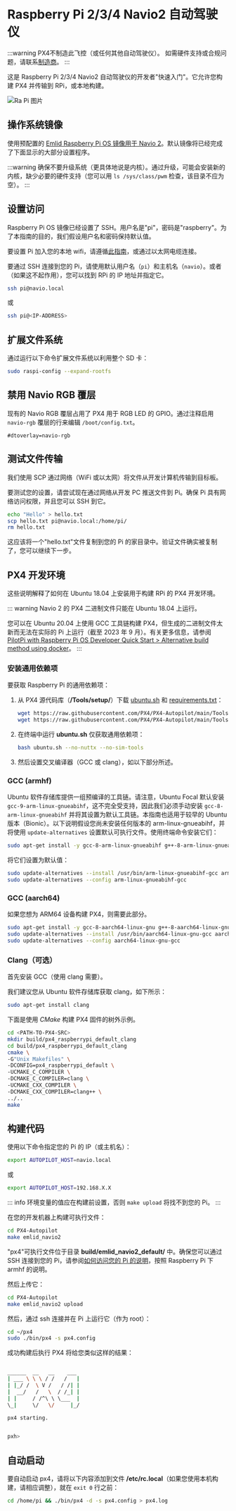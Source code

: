 # Raspberry Pi 2/3/4 Navio2 自动驾驶仪

<LinkedBadge type="warning" text="实验性" url="../flight_controller/autopilot_experimental.html"/>

:::warning
PX4不制造此飞控（或任何其他自动驾驶仪）。
如需硬件支持或合规问题，请联系[制造商](https://emlid.com/)。
:::

这是 Raspberry Pi 2/3/4 Navio2 自动驾驶仪的开发者"快速入门"。它允许您构建 PX4 并传输到 RPi，或本地构建。

![Ra Pi 图片](../../assets/hardware/hardware-rpi2.jpg)

## 操作系统镜像

使用预配置的 [Emlid Raspberry Pi OS 镜像用于 Navio 2](https://docs.emlid.com/navio2/configuring-raspberry-pi/)。默认镜像将已经完成了下面显示的大部分设置程序。

:::warning
确保不要升级系统（更具体地说是内核）。通过升级，可能会安装新的内核，缺少必要的硬件支持（您可以用 `ls /sys/class/pwm` 检查，该目录不应为空）。
:::

## 设置访问

Raspberry Pi OS 镜像已经设置了 SSH。用户名是"pi"，密码是"raspberry"。为了本指南的目的，我们假设用户名和密码保持默认值。

要设置 Pi 加入您的本地 wifi，请遵循[此指南](https://www.raspberrypi.org/documentation/configuration/wireless/wireless-cli.md)，或通过以太网电缆连接。

要通过 SSH 连接到您的 Pi，请使用默认用户名（`pi`）和主机名（`navio`）。或者（如果这不起作用），您可以找到 RPi 的 IP 地址并指定它。

```sh
ssh pi@navio.local
```

或

```sh
ssh pi@<IP-ADDRESS>
```

## 扩展文件系统

通过运行以下命令扩展文件系统以利用整个 SD 卡：

```sh
sudo raspi-config --expand-rootfs
```

## 禁用 Navio RGB 覆层

现有的 Navio RGB 覆层占用了 PX4 用于 RGB LED 的 GPIO。通过注释启用 `navio-rgb` 覆层的行来编辑 `/boot/config.txt`。

```
#dtoverlay=navio-rgb
```

## 测试文件传输

我们使用 SCP 通过网络（WiFi 或以太网）将文件从开发计算机传输到目标板。

要测试您的设置，请尝试现在通过网络从开发 PC 推送文件到 Pi。确保 Pi 具有网络访问权限，并且您可以 SSH 到它。

```sh
echo "Hello" > hello.txt
scp hello.txt pi@navio.local:/home/pi/
rm hello.txt
```

这应该将一个"hello.txt"文件复制到您的 Pi 的家目录中。验证文件确实被复制了，您可以继续下一步。

## PX4 开发环境

这些说明解释了如何在 Ubuntu 18.04 上安装用于构建 RPi 的 PX4 开发环境。

::: warning
Navio 2 的 PX4 二进制文件只能在 Ubuntu 18.04 上运行。

您可以在 Ubuntu 20.04 上使用 GCC 工具链构建 PX4，但生成的二进制文件太新而无法在实际的 Pi 上运行（截至 2023 年 9 月）。有关更多信息，请参阅 [PilotPi with Raspberry Pi OS Developer Quick Start > Alternative build method using docker](../flight_controller/raspberry_pi_pilotpi_rpios.md#alternative-build-method-using-docker)。
:::

### 安装通用依赖项

要获取 Raspberry Pi 的通用依赖项：

1. 从 PX4 源代码库（**/Tools/setup/**）下载 [ubuntu.sh](https://github.com/PX4/PX4-Autopilot/blob/main/Tools/setup/ubuntu.sh) <!-- NEED px4_version --> 和 [requirements.txt](https://github.com/PX4/PX4-Autopilot/blob/main/Tools/setup/requirements.txt)： <!-- NEED px4_version -->

   ```sh
   wget https://raw.githubusercontent.com/PX4/PX4-Autopilot/main/Tools/setup/ubuntu.sh
   wget https://raw.githubusercontent.com/PX4/PX4-Autopilot/main/Tools/setup/requirements.txt
   ```

1. 在终端中运行 **ubuntu.sh** 仅获取通用依赖项：

   ```sh
   bash ubuntu.sh --no-nuttx --no-sim-tools
   ```

1. 然后设置交叉编译器（GCC 或 clang），如以下部分所述。

### GCC (armhf)

Ubuntu 软件存储库提供一组预编译的工具链。请注意，Ubuntu Focal 默认安装 `gcc-9-arm-linux-gnueabihf`，这不完全受支持，因此我们必须手动安装 `gcc-8-arm-linux-gnueabihf` 并将其设置为默认工具链。本指南也适用于较早的 Ubuntu 版本（Bionic）。以下说明假设您尚未安装任何版本的 arm-linux-gnueabihf，并将使用 `update-alternatives` 设置默认可执行文件。使用终端命令安装它们：

```sh
sudo apt-get install -y gcc-8-arm-linux-gnueabihf g++-8-arm-linux-gnueabihf
```

将它们设置为默认值：

```sh
sudo update-alternatives --install /usr/bin/arm-linux-gnueabihf-gcc arm-linux-gnueabihf-gcc /usr/bin/arm-linux-gnueabihf-gcc-8 100 --slave /usr/bin/arm-linux-gnueabihf-g++ arm-linux-gnueabihf-g++ /usr/bin/arm-linux-gnueabihf-g++-8
sudo update-alternatives --config arm-linux-gnueabihf-gcc
```

### GCC (aarch64)

如果您想为 ARM64 设备构建 PX4，则需要此部分。

```sh
sudo apt-get install -y gcc-8-aarch64-linux-gnu g++-8-aarch64-linux-gnu
sudo update-alternatives --install /usr/bin/aarch64-linux-gnu-gcc aarch64-linux-gnu-gcc /usr/bin/aarch64-linux-gnu-gcc-8 100 --slave /usr/bin/aarch64-linux-gnu-g++ aarch64-linux-gnu-g++ /usr/bin/aarch64-linux-gnu-g++-8
sudo update-alternatives --config aarch64-linux-gnu-gcc
```

### Clang（可选）

首先安装 GCC（使用 clang 需要）。

我们建议您从 Ubuntu 软件存储库获取 clang，如下所示：

```sh
sudo apt-get install clang
```

下面是使用 _CMake_ 构建 PX4 固件的树外示例。

```sh
cd <PATH-TO-PX4-SRC>
mkdir build/px4_raspberrypi_default_clang
cd build/px4_raspberrypi_default_clang
cmake \
-G"Unix Makefiles" \
-DCONFIG=px4_raspberrypi_default \
-UCMAKE_C_COMPILER \
-DCMAKE_C_COMPILER=clang \
-UCMAKE_CXX_COMPILER \
-DCMAKE_CXX_COMPILER=clang++ \
../..
make
```

## 构建代码

使用以下命令指定您的 Pi 的 IP（或主机名）：

```sh
export AUTOPILOT_HOST=navio.local
```

或

```sh
export AUTOPILOT_HOST=192.168.X.X
```

::: info
环境变量的值应在构建前设置，否则 `make upload` 将找不到您的 Pi。
:::

在您的开发机器上构建可执行文件：

```sh
cd PX4-Autopilot
make emlid_navio2
```

"px4"可执行文件位于目录 **build/emlid_navio2_default/** 中。确保您可以通过 SSH 连接到您的 Pi，请参阅[如何访问您的 Pi 的说明](#setting-up-access)，按照 Raspberry Pi 下 armhf 的说明。

然后上传它：

```sh
cd PX4-Autopilot
make emlid_navio2 upload
```

然后，通过 ssh 连接并在 Pi 上运行它（作为 root）：

```sh
cd ~/px4
sudo ./bin/px4 -s px4.config
```

成功构建后执行 PX4 将给您类似这样的结果：

```sh

______  __   __    ___
| ___ \ \ \ / /   /   |
| |_/ /  \ V /   / /| |
|  __/   /   \  / /_| |
| |     / /^\ \ \___  |
\_|     \/   \/     |_/

px4 starting.


pxh>
```

## 自动启动

要自动启动 px4，请将以下内容添加到文件 **/etc/rc.local**（如果您使用本机构建，请相应调整），就在 `exit 0` 行之前：

```sh
cd /home/pi && ./bin/px4 -d -s px4.config > px4.log
```
